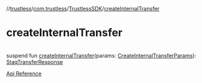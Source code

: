//[trustless](../../../index.md)/[com.trustless](../index.md)/[TrustlessSDK](index.md)/[createInternalTransfer](create-internal-transfer.md)

# createInternalTransfer

\
suspend fun [createInternalTransfer](create-internal-transfer.md)(params: [CreateInternalTransferParams](../../com.trustless.requests.transfers/-create-internal-transfer-params/index.md)): [StaqTransferResponse](../../com.trustless.requests.transfers/-staq-transfer-response/index.md)

[Api Reference](https://developer.finto.io/docs/apis/transfers#/Transfers/Create%20an%20internal%20transfer)
